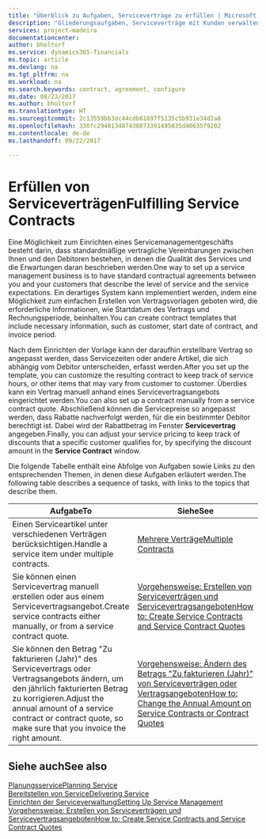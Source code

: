 ```yaml
---
title: "Überblick zu Aufgaben, Serviceverträge zu erfüllen | Microsoft Docs"
description: "Gliederungsaufgaben, Serviceverträge mit Kunden verwalten."
services: project-madeira
documentationcenter: 
author: bholtorf
ms.service: dynamics365-financials
ms.topic: article
ms.devlang: na
ms.tgt_pltfrm: na
ms.workload: na
ms.search.keywords: contract, agreement, configure
ms.date: 08/23/2017
ms.author: bholtorf
ms.translationtype: HT
ms.sourcegitcommit: 2c13559bb3dc44cdb61697f5135c5b931e34d2a8
ms.openlocfilehash: 338fc294813487438073391495035d40635f9202
ms.contentlocale: de-de
ms.lasthandoff: 09/22/2017

---
```

# <a name="fulfilling-service-contracts"></a><span data-ttu-id="df7dc-103">Erfüllen von Serviceverträgen</span><span class="sxs-lookup"><span data-stu-id="df7dc-103">Fulfilling Service Contracts</span></span> 
<span data-ttu-id="df7dc-104">Eine Möglichkeit zum Einrichten eines Servicemanagementgeschäfts besteht darin, dass standardmäßige vertragliche Vereinbarungen zwischen Ihnen und den Debitoren bestehen, in denen die Qualität des Services und die Erwartungen daran beschrieben werden.</span><span class="sxs-lookup"><span data-stu-id="df7dc-104">One way to set up a service management business is to have standard contractual agreements between you and your customers that describe the level of service and the service expectations.</span></span> <span data-ttu-id="df7dc-105">Ein derartiges System kann implementiert werden, indem eine Möglichkeit zum einfachen Erstellen von Vertragsvorlagen geboten wird, die erforderliche Informationen, wie Startdatum des Vertrags und Rechnungsperiode, beinhalten.</span><span class="sxs-lookup"><span data-stu-id="df7dc-105">You can create contract templates that include necessary information, such as customer, start date of contract, and invoice period.</span></span>  
  
<span data-ttu-id="df7dc-106">Nach dem Einrichten der Vorlage kann der daraufhin erstellbare Vertrag so angepasst werden, dass Servicezeiten oder andere Artikel, die sich abhängig vom Debitor unterscheiden, erfasst werden.</span><span class="sxs-lookup"><span data-stu-id="df7dc-106">After you set up the template, you can customize the resulting contract to keep track of service hours, or other items that may vary from customer to customer.</span></span> <span data-ttu-id="df7dc-107">Überdies kann ein Vertrag manuell anhand eines Servicevertragsangebots eingerichtet werden.</span><span class="sxs-lookup"><span data-stu-id="df7dc-107">You can also set up a contract manually from a service contract quote.</span></span> <span data-ttu-id="df7dc-108">Abschließend können die Servicepreise so angepasst werden, dass Rabatte nachverfolgt werden, für die ein bestimmter Debitor berechtigt ist. Dabei wird der Rabattbetrag im Fenster **Servicevertrag** angegeben.</span><span class="sxs-lookup"><span data-stu-id="df7dc-108">Finally, you can adjust your service pricing to keep track of discounts that a specific customer qualifies for, by specifying the discount amount in the **Service Contract** window.</span></span>  

<span data-ttu-id="df7dc-109">Die folgende Tabelle enthält eine Abfolge von Aufgaben sowie Links zu den entsprechenden Themen, in denen diese Aufgaben erläutert werden.</span><span class="sxs-lookup"><span data-stu-id="df7dc-109">The following table describes a sequence of tasks, with links to the topics that describe them.</span></span>   
  
|<span data-ttu-id="df7dc-110">**Aufgabe**</span><span class="sxs-lookup"><span data-stu-id="df7dc-110">**To**</span></span>|<span data-ttu-id="df7dc-111">**Siehe**</span><span class="sxs-lookup"><span data-stu-id="df7dc-111">**See**</span></span>|  
|------------|-------------|  
|<span data-ttu-id="df7dc-112">Einen Serviceartikel unter verschiedenen Verträgen berücksichtigen.</span><span class="sxs-lookup"><span data-stu-id="df7dc-112">Handle a service item under multiple contracts.</span></span> | [<span data-ttu-id="df7dc-113">Mehrere Verträge</span><span class="sxs-lookup"><span data-stu-id="df7dc-113">Multiple Contracts</span></span>](service-multiple-contracts.md)|  
|<span data-ttu-id="df7dc-114">Sie können einen Servicevertrag manuell erstellen oder aus einem Servicevertragsangebot.</span><span class="sxs-lookup"><span data-stu-id="df7dc-114">Create service contracts either manually, or from a service contract quote.</span></span>| [<span data-ttu-id="df7dc-115">Vorgehensweise: Erstellen von Serviceverträgen und Servicevertragsangeboten</span><span class="sxs-lookup"><span data-stu-id="df7dc-115">How to: Create Service Contracts and Service Contract Quotes</span></span>](service-how-to-create-service-contracts-and-service-contract-quotes.md)|
|<span data-ttu-id="df7dc-116">Sie können den Betrag "Zu fakturieren (Jahr)" des Servicevertrags oder Vertragsangebots ändern, um den jährlich fakturierten Betrag zu korrigieren.</span><span class="sxs-lookup"><span data-stu-id="df7dc-116">Adjust the annual amount of a service contract or contract quote, so make sure that you invoice the right amount.</span></span>|[<span data-ttu-id="df7dc-117">Vorgehensweise: Ändern des Betrags "Zu fakturieren (Jahr)" von Serviceverträgen oder Vertragsangeboten</span><span class="sxs-lookup"><span data-stu-id="df7dc-117">How to: Change the Annual Amount on Service Contracts or Contract Quotes</span></span>](service-how-to-change-the-annual-amount-on-service-contracts-or-contract-quotes.md)|

## <a name="see-also"></a><span data-ttu-id="df7dc-118">Siehe auch</span><span class="sxs-lookup"><span data-stu-id="df7dc-118">See also</span></span>
[<span data-ttu-id="df7dc-119">Planungsservice</span><span class="sxs-lookup"><span data-stu-id="df7dc-119">Planning Service</span></span>](service-plan-service.md)  
[<span data-ttu-id="df7dc-120">Bereitstellen von Service</span><span class="sxs-lookup"><span data-stu-id="df7dc-120">Delivering Service</span></span>](service-deliver-service.md)  
[<span data-ttu-id="df7dc-121">Einrichten der Serviceverwaltung</span><span class="sxs-lookup"><span data-stu-id="df7dc-121">Setting Up Service Management</span></span>](service-setup-service.md)  
[<span data-ttu-id="df7dc-122">Vorgehensweise: Erstellen von Serviceverträgen und Servicevertragsangeboten</span><span class="sxs-lookup"><span data-stu-id="df7dc-122">How to: Create Service Contracts and Service Contract Quotes</span></span>](service-how-to-create-service-contracts-and-service-contract-quotes.md)  

